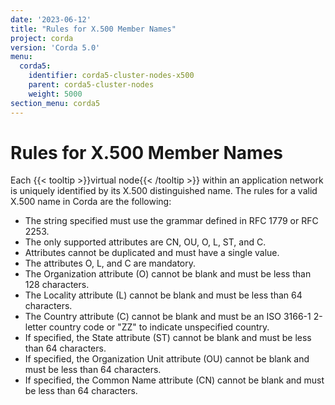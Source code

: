 ```yaml
---
date: '2023-06-12'
title: "Rules for X.500 Member Names"
project: corda
version: 'Corda 5.0'
menu:
  corda5:
    identifier: corda5-cluster-nodes-x500
    parent: corda5-cluster-nodes
    weight: 5000
section_menu: corda5
---
```


# Rules for X.500 Member Names

Each {{< tooltip >}}virtual node{{< /tooltip >}} within an application network is uniquely identified by its X.500 distinguished name. The rules for a valid X.500 name in Corda are the following:

* The string specified must use the grammar defined in RFC 1779 or RFC 2253.
* The only supported attributes are CN, OU, O, L, ST, and C.
* Attributes cannot be duplicated and must have a single value.
* The attributes O, L, and C are mandatory.
* The Organization attribute (O) cannot be blank and must be less than 128 characters.
* The Locality attribute (L) cannot be blank and must be less than 64 characters.
* The Country attribute (C) cannot be blank and must be an ISO 3166-1 2-letter country code or "ZZ" to indicate unspecified country.
* If specified, the State attribute (ST) cannot be blank and must be less than 64 characters.
* If specified, the Organization Unit attribute (OU) cannot be blank and must be less than 64 characters.
* If specified, the Common Name attribute (CN) cannot be blank and must be less than 64 characters.
